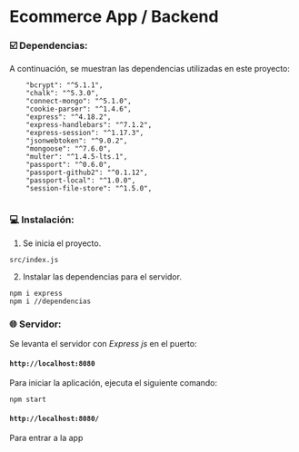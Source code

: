 #  Ecommerce App  / Backend

### ☑️ Dependencias:

A continuación, se muestran las dependencias utilizadas en este proyecto:

```shell
    "bcrypt": "^5.1.1",
    "chalk": "^5.3.0",
    "connect-mongo": "^5.1.0",
    "cookie-parser": "^1.4.6",
    "express": "^4.18.2",
    "express-handlebars": "^7.1.2",
    "express-session": "^1.17.3",
    "jsonwebtoken": "^9.0.2",
    "mongoose": "^7.6.0",
    "multer": "^1.4.5-lts.1",
    "passport": "^0.6.0",
    "passport-github2": "^0.1.12",
    "passport-local": "^1.0.0",
    "session-file-store": "^1.5.0",
    
```


### 💻 Instalación:


1. Se inicia el proyecto.
```shell
src/index.js
```
2. Instalar las dependencias para el servidor.
```shell
npm i express 
npm i //dependencias
```


### 🌐 Servidor:

Se levanta el servidor con *Express js* en el puerto:

#### `http://localhost:8080`

Para iniciar la aplicación, ejecuta el siguiente comando:
```shell
npm start
```
#### `http://localhost:8080/`
Para entrar a la app














